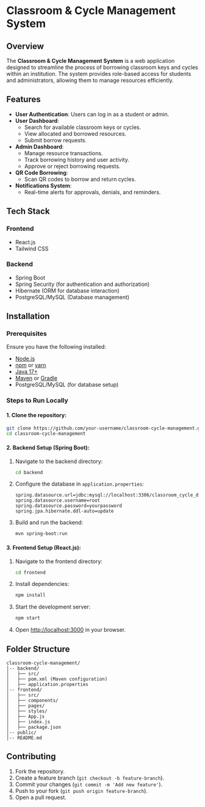 # Classroom & Cycle Management System

## Overview
The **Classroom & Cycle Management System** is a web application designed to streamline the process of borrowing classroom keys and cycles within an institution. The system provides role-based access for students and administrators, allowing them to manage resources efficiently.

## Features
- **User Authentication**: Users can log in as a student or admin.
- **User Dashboard**:
  - Search for available classroom keys or cycles.
  - View allocated and borrowed resources.
  - Submit borrow requests.
- **Admin Dashboard**:
  - Manage resource transactions.
  - Track borrowing history and user activity.
  - Approve or reject borrowing requests.
- **QR Code Borrowing**:
  - Scan QR codes to borrow and return cycles.
- **Notifications System**:
  - Real-time alerts for approvals, denials, and reminders.

## Tech Stack
### Frontend
- React.js
- Tailwind CSS

### Backend
- Spring Boot
- Spring Security (for authentication and authorization)
- Hibernate (ORM for database interaction)
- PostgreSQL/MySQL (Database management)

## Installation
### Prerequisites
Ensure you have the following installed:
- [Node.js](https://nodejs.org/)
- [npm](https://www.npmjs.com/) or [yarn](https://yarnpkg.com/)
- [Java 17+](https://www.oracle.com/java/technologies/javase/jdk17-archive-downloads.html)
- [Maven](https://maven.apache.org/) or [Gradle](https://gradle.org/)
- PostgreSQL/MySQL (for database setup)

### Steps to Run Locally
#### **1. Clone the repository:**
   ```sh
   git clone https://github.com/your-username/classroom-cycle-management.git
   cd classroom-cycle-management
   ```
#### **2. Backend Setup (Spring Boot):**
1. Navigate to the backend directory:
   ```sh
   cd backend
   ```
2. Configure the database in `application.properties`:
   ```properties
   spring.datasource.url=jdbc:mysql://localhost:3306/classroom_cycle_db
   spring.datasource.username=root
   spring.datasource.password=yourpassword
   spring.jpa.hibernate.ddl-auto=update
   ```
3. Build and run the backend:
   ```sh
   mvn spring-boot:run
   ```

#### **3. Frontend Setup (React.js):**
1. Navigate to the frontend directory:
   ```sh
   cd frontend
   ```
2. Install dependencies:
   ```sh
   npm install
   ```
3. Start the development server:
   ```sh
   npm start
   ```
4. Open [http://localhost:3000](http://localhost:3000) in your browser.

## Folder Structure
```
classroom-cycle-management/
│-- backend/
│   ├── src/
│   ├── pom.xml (Maven configuration)
│   ├── application.properties
│-- frontend/
│   ├── src/
│   ├── components/
│   ├── pages/
│   ├── styles/
│   ├── App.js
│   ├── index.js
│   ├── package.json
│-- public/
│-- README.md
```

## Contributing
1. Fork the repository.
2. Create a feature branch (`git checkout -b feature-branch`).
3. Commit your changes (`git commit -m 'Add new feature'`).
4. Push to your fork (`git push origin feature-branch`).
5. Open a pull request.


